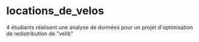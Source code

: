 # locations_de_velos
4 étudiants réalisent une analyse de données pour un projet d'optimisation de redistribution de "velib"
